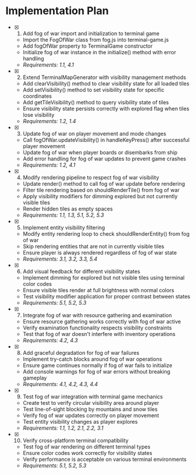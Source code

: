 # Implementation Plan

- [x] 1. Add fog of war import and initialization to terminal game
  - Import the FogOfWar class from fog.js into terminal-game.js
  - Add fogOfWar property to TerminalGame constructor
  - Initialize fog of war instance in the initialize() method with error handling
  - _Requirements: 1.1, 4.1_

- [x] 2. Extend TerminalMapGenerator with visibility management methods
  - Add clearVisibility() method to clear visibility state for all loaded tiles
  - Add setVisibility() method to set visibility state for specific coordinates
  - Add getTileVisibility() method to query visibility state of tiles
  - Ensure visibility state persists correctly with explored flag when tiles lose visibility
  - _Requirements: 1.2, 1.4_

- [x] 3. Update fog of war on player movement and mode changes
  - Call fogOfWar.updateVisibility() in handleKeyPress() after successful player movement
  - Update fog of war when player boards or disembarks from ship
  - Add error handling for fog of war updates to prevent game crashes
  - _Requirements: 1.2, 4.1_

- [x] 4. Modify rendering pipeline to respect fog of war visibility
  - Update render() method to call fog of war update before rendering
  - Filter tile rendering based on shouldRenderTile() from fog of war
  - Apply visibility modifiers for dimming explored but not currently visible tiles
  - Render hidden tiles as empty spaces
  - _Requirements: 1.1, 1.3, 5.1, 5.2, 5.3_

- [x] 5. Implement entity visibility filtering
  - Modify entity rendering loop to check shouldRenderEntity() from fog of war
  - Skip rendering entities that are not in currently visible tiles
  - Ensure player is always rendered regardless of fog of war state
  - _Requirements: 3.1, 3.2, 3.3, 5.4_

- [x] 6. Add visual feedback for different visibility states
  - Implement dimming for explored but not visible tiles using terminal color codes
  - Ensure visible tiles render at full brightness with normal colors
  - Test visibility modifier application for proper contrast between states
  - _Requirements: 5.1, 5.2, 5.3_

- [x] 7. Integrate fog of war with resource gathering and examination
  - Ensure resource gathering works correctly with fog of war active
  - Verify examination functionality respects visibility constraints
  - Test that fog of war doesn't interfere with inventory operations
  - _Requirements: 4.2, 4.3_

- [x] 8. Add graceful degradation for fog of war failures
  - Implement try-catch blocks around fog of war operations
  - Ensure game continues normally if fog of war fails to initialize
  - Add console warnings for fog of war errors without breaking gameplay
  - _Requirements: 4.1, 4.2, 4.3, 4.4_

- [x] 9. Test fog of war integration with terminal game mechanics
  - Create test to verify circular visibility area around player
  - Test line-of-sight blocking by mountains and snow tiles
  - Verify fog of war updates correctly on player movement
  - Test entity visibility changes as player explores
  - _Requirements: 1.1, 1.2, 2.1, 2.2, 3.1_

- [x] 10. Verify cross-platform terminal compatibility
  - Test fog of war rendering on different terminal types
  - Ensure color codes work correctly for visibility states
  - Verify performance is acceptable on various terminal environments
  - _Requirements: 5.1, 5.2, 5.3_